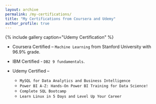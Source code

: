 ```yaml
---
layout: archive
permalink: /my-certifications/
title: "My Certifications from Coursera and Udemy"
author_profile: true
---
```

{% include gallery caption="Udemy Certification" %}

* Coursera Certified – `Machine Learning` from Stanford University with 96.9% grade.  
* IBM Certified - `DB2 9 fundamentals`.  
* Udemy Certified –

  * `MySQL for Data Analytics and Business Intelligence`
  * `Power BI A-Z: Hands-On Power BI Training for Data Science!`
  *	`Complete SQL Bootcamp`
  *	`Learn Linux in 5 Days and Level Up Your Career`
